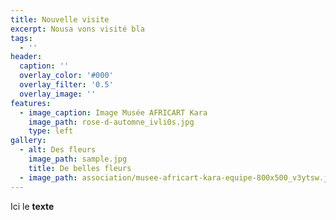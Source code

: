 ```yaml
---
title: Nouvelle visite
excerpt: Nousa vons visité bla
tags:
  - ''
header:
  caption: ''
  overlay_color: '#000'
  overlay_filter: '0.5'
  overlay_image: ''
features:
  - image_caption: Image Musée AFRICART Kara
    image_path: rose-d-automne_ivli0s.jpg
    type: left
gallery:
  - alt: Des fleurs
    image_path: sample.jpg
    title: De belles fleurs
  - image_path: association/musee-africart-kara-equipe-800x500_v3ytsw.jpg
---
```

Ici le **texte**
